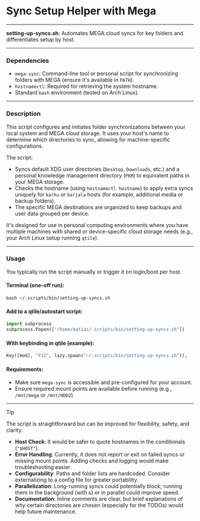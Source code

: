 # Sync Setup Helper with Mega

---

**setting-up-syncs.sh**: Automates MEGA cloud syncs for key folders and differentiates setup by host.

---

### Dependencies

- `mega-sync`: Command-line tool or personal script for synchronizing folders with MEGA (ensure it's available in `PATH`).
- `hostnamectl`: Required for retrieving the system hostname.
- Standard `bash` environment (tested on Arch Linux).

---

### Description

This script configures and initiates folder synchronizations between your local system and MEGA cloud storage. It uses your host's name to determine which directories to sync, allowing for machine-specific configurations.

The script:
- Syncs default XDG user directories (`Desktop`, `Downloads`, etc.) and a personal knowledge management directory (`PKM`) to equivalent paths in your MEGA storage.
- Checks the hostname (using `hostnamectl hostname`) to apply extra syncs uniquely for `karhu` or `karjala` hosts (for example, additional media or backup folders).
- The specific MEGA destinations are organized to keep backups and user data grouped per device.

It's designed for use in personal computing environments where you have multiple machines with shared or device-specific cloud storage needs (e.g., your Arch Linux setup running `qtile`).

---

### Usage

You typically run the script manually or trigger it on login/boot per host.

#### Terminal (one-off run):

```
bash ~/.scripts/bin/setting-up-syncs.sh
```

#### Add to a qtile/autostart script:

```python
import subprocess
subprocess.Popen(["/home/matias/.scripts/bin/setting-up-syncs.sh"])
```

#### With keybinding in qtile (example):

```python
Key([mod], "F12", lazy.spawn("~/.scripts/bin/setting-up-syncs.sh")),
```

#### Requirements:
- Make sure `mega-sync` is accessible and pre-configured for your account.
- Ensure required mount points are available before running (e.g., `/mnt/mega` or `/mnt/HDD2`).

---

> [!TIP]
> 
> The script is straightforward but can be improved for flexibility, safety, and clarity:
> - **Host Check**: It would be safer to quote hostnames in the conditionals (`"$HOST"`).
> - **Error Handling**: Currently, it does not report or exit on failed syncs or missing mount points. Adding checks and logging would make troubleshooting easier.
> - **Configurability**: Paths and folder lists are hardcoded. Consider externalizing to a config file for greater portability.
> - **Parallelization**: Long-running syncs could potentially block; running them in the background (with `&`) or in parallel could improve speed.
> - **Documentation**: Inline comments are clear, but brief explanations of why certain directories are chosen (especially for the TODOs) would help future maintenance.